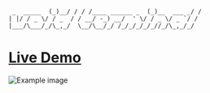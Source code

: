 ```         _    __  __                _           __
 _  _____  (_)__/ / / /____ ______ _  (_)__  ___ _/ /
| |/ / _ \/ / _  / / __/ -_) __/  ' \/ / _ \/ _ `/ / 
|___/\___/_/\_,_/  \__/\__/_/ /_/_/_/_/_//_/\_,_/_/ 
```

# [**Live Demo**](https://void.is-a.dev/)

![Example image](https://i.imgur.com/XbOUFku.png)
